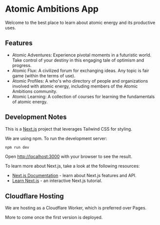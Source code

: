 # Atomic Ambitions App

Welcome to the best place to learn about atomic energy and its productive uses.

## Features

- Atomic Adventures: Experience pivotal moments in a futuristic world. Take control of your destiny in this engaging tale of optimism and progress.
- Atomic Flux: A civilized forum for exchanging ideas. Any topic is fair game (within the terms of use).
- Atomic Profiles: A who's who directory of people and organizations involved with atomic energy, including members of the Atomic Ambitions community.
- Atomic Learning: A collection of courses for learning the fundamentals of atomic energy.

## Development Notes

This is a [Next.js](https://nextjs.org) project that leverages Tailwind CSS for styling.

We are using npm. To run the development server:

```bash
npm run dev
```

Open [http://localhost:3000](http://localhost:3000) with your browser to see the result.

To learn more about Next.js, take a look at the following resources:

- [Next.js Documentation](https://nextjs.org/docs) - learn about Next.js features and API.
- [Learn Next.js](https://nextjs.org/learn) - an interactive Next.js tutorial.

## Cloudflare Hosting

We are hosting as a Cloudflare Worker, which is preferred over Pages.

More to come once the first version is deployed.
